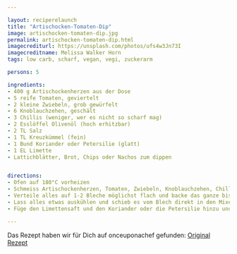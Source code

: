 ```yaml
---

layout: reciperelaunch
title: "Artischocken-Tomaten-Dip"
image: artischocken-tomaten-dip.jpg
permalink: artischocken-tomaten-dip.html
imagecrediturl: https://unsplash.com/photos/ufs4w3Jn73I
imagecreditname: Melissa Walker Horn
tags: low carb, scharf, vegan, vegi, zuckerarm

persons: 5

ingredients:
- 400 g Artischockenherzen aus der Dose
- 5 reife Tomaten, geviertelt
- 2 kleine Zwiebeln, grob gewürfelt
- 6 Knoblauchzehen, geschält
- 3 Chillis (weniger, wer es nicht so scharf mag)
- 2 Esslöffel Olivenöl (hoch erhitzbar)
- 2 TL Salz
- 1 TL Kreuzkümmel (fein)
- 1 Bund Koriander oder Petersilie (glatt)
- 1 EL Limette
- Lattichblätter, Brot, Chips oder Nachos zum dippen


directions:
- Ofen auf 180°C vorheizen
- Schmeiss Artischockenherzen, Tomaten, Zwiebeln, Knoblauchzehen, Chillis, Öl, Salz und Kreuzkümmel zusammen in eine grosse Schüssel und mische alles gut.
- Verteile alles auf 1-2 Bleche möglichst flach und backe das ganze bis es fein schmöckt und die Ecken der Zwiebeln und Tomaten dunkel werden.
- Lass alles etwas auskühlen und schieb es vom Blech direkt in den Mixer.
- Füge den Limettensaft und den Koriander oder die Petersilie hinzu und vermixe alles bis die Kräuter gut zerkleinert und untergemischt sind.

---
```


Das Rezept haben wir für Dich auf onceuponachef gefunden: [Original Rezept](
https://www.onceuponachef.com/recipes/roasted-tomato-salsa.html)